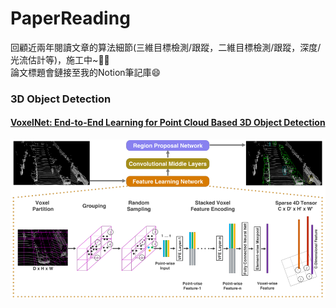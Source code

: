 # PaperReading   
回顧近兩年閱讀文章的算法細節(三維目標檢測/跟蹤，二維目標檢測/跟蹤，深度/光流估計等)，施工中~:star2::fire:    
論文標題會鏈接至我的Notion筆記庫😄

### 3D Object Detection   

#### [VoxelNet: End-to-End Learning for Point Cloud Based 3D Object Detection](https://www.notion.so/VoxelNet-Paper-Analysis-CVPR-2018-7d86bdcccadf469e946e1d571b31a729?pvs=4)     

![](https://github.com/LeoZhiheng/PaperReading/blob/main/PaperPicture/VoxelNet.png)
